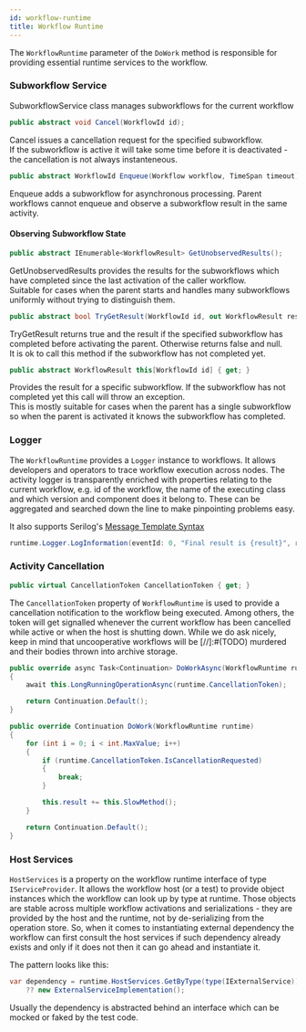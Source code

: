 ```yaml
---
id: workflow-runtime
title: Workflow Runtime
---
```


The `WorkflowRuntime` parameter of the `DoWork` method is responsible for providing essential runtime services to the workflow.

### Subworkflow Service

SubworkflowService class manages subworkflows for the current workflow  

```csharp
public abstract void Cancel(WorkflowId id);
```

Cancel issues a cancellation request for the specified subworkflow.   
If the subworkflow is active it will take some time before it is deactivated - the cancellation is not always instanteneous.  

```csharp
public abstract WorkflowId Enqueue(Workflow workflow, TimeSpan timeout);
```
Enqueue adds a subworkflow for asynchronous processing. Parent workflows cannot enqueue and observe a subworkflow result in the same activity.  

#### Observing Subworkflow State

```csharp
public abstract IEnumerable<WorkflowResult> GetUnobservedResults();
```

GetUnobservedResults provides the results for the subworkflows which have completed since the last activation of the caller workflow.  
Suitable for cases when the parent starts and handles many subworkflows uniformly without trying to distinguish them.  

```csharp
public abstract bool TryGetResult(WorkflowId id, out WorkflowResult result);
```

TryGetResult returns true and the result if the specified subworkflow has completed before activating the parent. Otherwise returns false and null.  
It is ok to call this method if the subworkflow has not completed yet.  

```csharp
public abstract WorkflowResult this[WorkflowId id] { get; }
```

Provides the result for a specific subworkflow. If the subworkflow has not completed yet this call will throw an exception.  
This is mostly suitable for cases when the parent has a single subworkflow so when the parent is activated it knows the subworkflow has completed.  

### Logger

The `WorkflowRuntime` provides a `Logger` instance to workflows. It allows developers and operators to trace workflow execution across nodes.
The activity logger is transparently enriched with properties relating to the current workflow, e.g. id of the workflow, the name of the executing class and which version and component does it belong to. These can be aggregated and searched down the line to make pinpointing problems easy.

It also supports Serilog's [Message Template Syntax](https://github.com/serilog/serilog/wiki/Writing-Log-Events#message-template-syntax)

```c#
runtime.Logger.LogInformation(eventId: 0, "Final result is {result}", result);
```

### Activity Cancellation

```c#
public virtual CancellationToken CancellationToken { get; }
```

The `CancellationToken` property of `WorkflowRuntime` is used to provide a cancellation notification to the workflow being executed.
Among others, the token will get signalled whenever the current workflow has been cancelled while active or when the host is shutting down.
While we do ask nicely, keep in mind that uncooperative workflows will be [//]:#(TODO) murdered and their bodies thrown into archive storage.

<!--DOCUSAURUS_CODE_TABS-->

<!-- Async Workflow -->
```c#
public override async Task<Continuation> DoWorkAsync(WorkflowRuntime runtime)
{
    await this.LongRunningOperationAsync(runtime.CancellationToken);

    return Continuation.Default();
}
```

<!-- Workflow -->
```c#
public override Continuation DoWork(WorkflowRuntime runtime)
{
    for (int i = 0; i < int.MaxValue; i++)
    {
        if (runtime.CancellationToken.IsCancellationRequested)
        {
            break;
        }

        this.result += this.SlowMethod();
    }

    return Continuation.Default();
}
```

<!--END_DOCUSAURUS_CODE_TABS-->

### Host Services

`HostServices` is a property on the workflow runtime interface of type `IServiceProvider`. It allows the workflow host (or a test) to provide object instances which the workflow can look up by type at runtime. Those objects are stable across multiple workflow activations and serializations - they are provided by the host and the runtime, not by de-serializing from the operation store. So, when it comes to instantiating external dependency the workflow can first consult the host services if such dependency already exists and only if it does not then it can go ahead and instantiate it. 

The pattern looks like this:
```c#
var dependency = runtime.HostServices.GetByType(type(IExternalService))
    ?? new ExternalServiceImplementation();
```
Usually the dependency is abstracted behind an interface which can be mocked or faked by the test code.